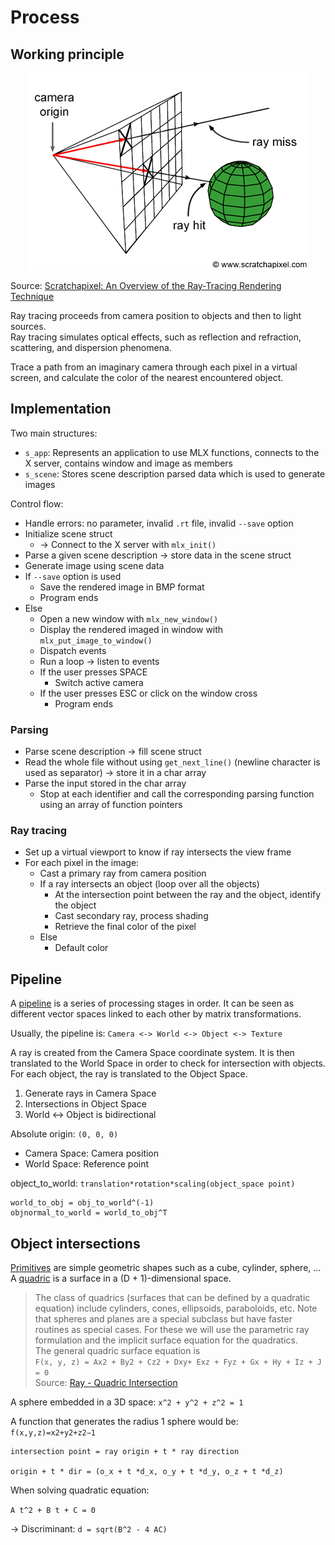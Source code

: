 # Process

## Working principle

<p align="center">
  <img src="assets/rt-setup2.png" alt="rt-setup2" />
</p>

Source: [Scratchapixel: An Overview of the Ray-Tracing Rendering Technique](https://www.scratchapixel.com/lessons/3d-basic-rendering/ray-tracing-overview)

Ray tracing proceeds from camera position to objects and then to light sources.  
Ray tracing simulates optical effects, such as reflection and refraction, scattering, and dispersion phenomena.

Trace a path from an imaginary camera through each pixel in a virtual screen, and calculate the color of the nearest encountered object.

## Implementation

Two main structures:

- `s_app`: Represents an application to use MLX functions, connects to the X server, contains window and image as members
- `s_scene`: Stores scene description parsed data which is used to generate images

Control flow:

- Handle errors: no parameter, invalid `.rt` file, invalid `--save` option
- Initialize scene struct
  - -> Connect to the X server with `mlx_init()`
- Parse a given scene description -> store data in the scene struct
- Generate image using scene data
- If `--save` option is used
  - Save the rendered image in BMP format
  - Program ends
- Else
  - Open a new window with `mlx_new_window()`
  - Display the rendered imaged in window with `mlx_put_image_to_window()`
  - Dispatch events
  - Run a loop -> listen to events
  - If the user presses SPACE
    - Switch active camera
  - If the user presses ESC or click on the window cross
    - Program ends

### Parsing

- Parse scene description -> fill scene struct
- Read the whole file without using `get_next_line()` (newline character is used as separator) -> store it in a char array
- Parse the input stored in the char array
  - Stop at each identifier and call the corresponding parsing function using an array of function pointers

### Ray tracing

- Set up a virtual viewport to know if ray intersects the view frame
- For each pixel in the image:
  - Cast a primary ray from camera position
  - If a ray intersects an object (loop over all the objects)
    - At the intersection point between the ray and the object, identify the object
    - Cast secondary ray, process shading
    - Retrieve the final color of the pixel
  - Else
    - Default color

## Pipeline

A [pipeline](https://en.wikipedia.org/wiki/Graphics_pipeline) is a series of processing stages in order. It can be seen as different vector spaces linked to each other by matrix transformations.

Usually, the pipeline is:
`Camera <-> World <-> Object <-> Texture`

A ray is created from the Camera Space coordinate system. It is then translated to the World Space in order to check for intersection with objects. For each object, the ray is translated to the Object Space.

1. Generate rays in Camera Space
2. Intersections in Object Space
3. World <-> Object is bidirectional

Absolute origin: `(0, 0, 0)`
- Camera Space: Camera position
- World Space: Reference point

object_to_world: `translation*rotation*scaling(object_space point)`

```
world_to_obj = obj_to_world^(-1)
objnormal_to_world = world_to_obj^T
```

## Object intersections

[Primitives](https://en.wikipedia.org/wiki/Geometric_primitive) are simple geometric shapes such as a cube, cylinder, sphere, ...  
A [quadric](https://en.wikipedia.org/wiki/Quadric) is a surface in a (D + 1)-dimensional space.

> The class of quadrics (surfaces that can be defined by a quadratic equation) include cylinders, cones, ellipsoids, paraboloids, etc. Note that spheres and planes are a special subclass but have faster routines as special cases. For these we will use the parametric ray formulation and the implicit surface equation for the quadratics.  
The general quadric surface equation is  
`F(x, y, z) = Ax2 + By2 + Cz2 + Dxy+ Exz + Fyz + Gx + Hy + Iz + J = 0`  
Source: [Ray - Quadric Intersection](http://skuld.bmsc.washington.edu/people/merritt/graphics/quadrics.html)

A sphere embedded in a 3D space: `x^2 + y^2 + z^2 = 1`

A function that generates the radius 1 sphere would be: `f(x,y,z)=x2+y2+z2−1`

```
intersection point = ray origin + t * ray direction

origin + t * dir = (o_x + t *d_x, o_y + t *d_y, o_z + t *d_z)
```

When solving quadratic equation:

`A t^2 + B t + C = 0`

-> Discriminant: `d = sqrt(B^2 - 4 AC)`
